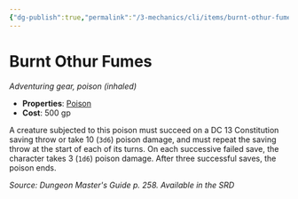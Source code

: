 ```yaml
---
{"dg-publish":true,"permalink":"/3-mechanics/cli/items/burnt-othur-fumes/","tags":["ttrpg-cli/compendium/src/5e/dmg","ttrpg-cli/item/gear/","ttrpg-cli/item/rarity/none"],"noteIcon":""}
---
```


# Burnt Othur Fumes
*Adventuring gear, poison (inhaled)*  


- **Properties**: [Poison](3-Mechanics/CLI/rules/item-properties.md#Poison)
- **Cost**: 500 gp

A creature subjected to this poison must succeed on a DC 13 Constitution saving throw or take 10 (`3d6`) poison damage, and must repeat the saving throw at the start of each of its turns. On each successive failed save, the character takes 3 (`1d6`) poison damage. After three successful saves, the poison ends.

*Source: Dungeon Master's Guide p. 258. Available in the <span title='Systems Reference Document (5.1)'>SRD</span>*